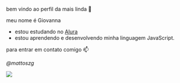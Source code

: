 bem vindo ao perfil da mais linda 💋

meu nome é Giovanna

- estou estudando no [Alura](https://www.alura.com.br)
- estou aprendendo e desenvolvendo minha linguagem JavaScript.
  
para entrar em contato comigo 📫

*@mattoszg*


![](https://media1.tenor.com/m/KWOePS5PiZAAAAAC/good-morning.gif)
